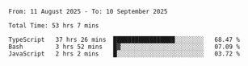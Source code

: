 <!--START_SECTION:waka-->

```abap
From: 11 August 2025 - To: 10 September 2025

Total Time: 53 hrs 7 mins

TypeScript   37 hrs 26 mins  █████████████████░░░░░░░░   68.47 %
Bash         3 hrs 52 mins   █▓░░░░░░░░░░░░░░░░░░░░░░░   07.09 %
JavaScript   2 hrs 2 mins    █░░░░░░░░░░░░░░░░░░░░░░░░   03.72 %
```

<!--END_SECTION:waka-->
